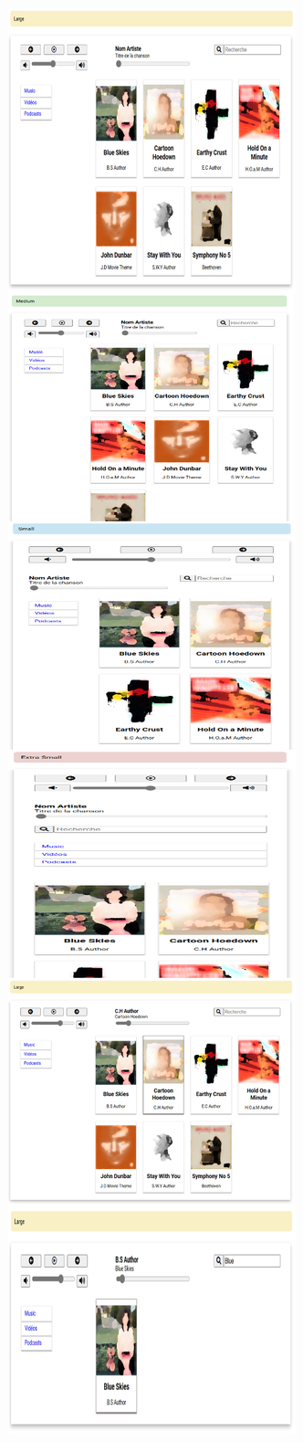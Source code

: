 <img align="center" src="./previews/Large.png" width="700" height="500" />
<img align="center" src="./previews/Medium.PNG" width="500" height="400" />
<img align="center" src="./previews/Small.PNG" width="600" height="400" />
<img align="center" src="./previews/Extra_Small.PNG" width="600" height="400" />
<img align="center" src="./previews/Play.PNG" width="600" height="400" />
<img align="center" src="./previews/Research.PNG" width="600" height="400" />


